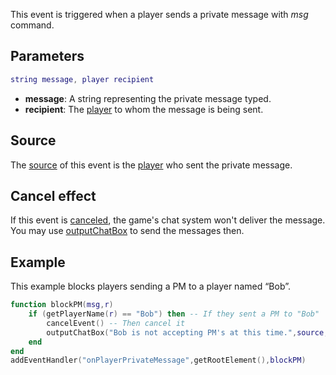 This event is triggered when a player sends a private message with *msg* command.

Parameters
----------

``` lua
string message, player recipient
```

-   **message**: A string representing the private message typed.
-   **recipient**: The [player](/docs/player.md "wikilink") to whom the message is being sent.

Source
------

The [source](/docs/event_system#event_source.md "wikilink") of this event is the [player](/player.md "wikilink") who sent the private message.

Cancel effect
-------------

If this event is [canceled](/docs/event_system#canceling.md "wikilink"), the game's chat system won't deliver the message. You may use [outputChatBox](/outputChatBox.md "wikilink") to send the messages then.

Example
-------

This example blocks players sending a PM to a player named “Bob”.

``` lua
function blockPM(msg,r)
    if (getPlayerName(r) == "Bob") then -- If they sent a PM to "Bob"
        cancelEvent() -- Then cancel it
        outputChatBox("Bob is not accepting PM's at this time.",source,255,0,0) -- And output it was cancelled.
    end
end
addEventHandler("onPlayerPrivateMessage",getRootElement(),blockPM)
```
